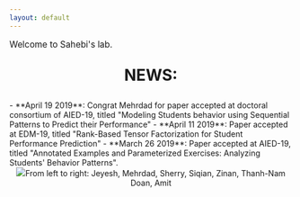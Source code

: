 ```yaml
---
layout: default
---
```


<p style="font-size:110%;">Welcome to Sahebi's lab.</p>

<!-- TODO: add pictures -->
        
<center><p style="font-size:200%;"><strong>NEWS: </strong></p></center>
- **April 19 2019**: Congrat Mehrdad for paper accepted at doctoral consortium of AIED-19, titled "Modeling Students behavior using Sequential Patterns to Predict their Performance"
- **April 11 2019**: Paper accepted at EDM-19, titled "Rank-Based Tensor Factorization for Student Performance Prediction"
- **March 26 2019**: Paper accepted at AIED-19, titled "Annotated Examples and Parameterized Exercises: Analyzing Students' Behavior Patterns". 

<center><td style="width: 100%;"><img href="http://www.cs.albany.edu/~sherry/" src="images/group_photo_Nov_2018.jpg"/></td>From left to right: Jeyesh, Mehrdad, Sherry, Siqian, Zinan, Thanh-Nam Doan, Amit </center>

